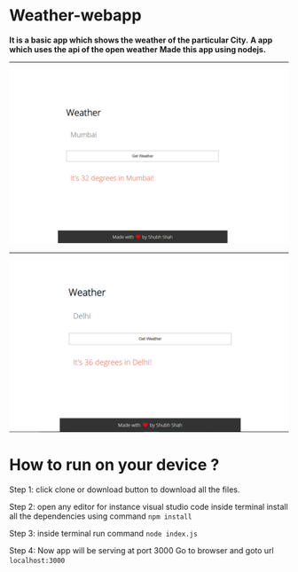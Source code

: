 # Weather-webapp

<b>It is a basic app which shows the weather of the particular City.</b>
<b>A app which uses the api of the open weather</b> 
<b>Made this app using nodejs.</b>

<hr>

![1](1.PNG)

<hr>

![2](2.PNG)

# How to run on your device ?
Step 1: click clone or download button to download all the files.

Step 2: open any editor for instance visual studio code
         inside terminal install all the dependencies using command 
         `npm install`
         
Step 3:  inside terminal run command `node index.js`

Step 4:  Now app will be serving at port 3000 
         Go to browser and goto url `localhost:3000`
